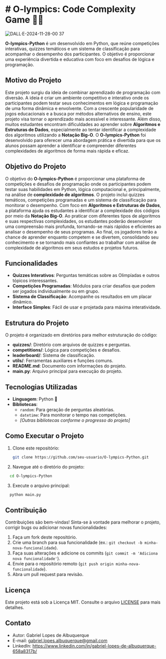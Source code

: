 # # O-lympics: Code Complexity Game 🏅🐍
![DALL·E-2024-11-28-00 37](https://github.com/user-attachments/assets/5ad82b36-400a-4566-a003-6d08b613c8ee)


**O-lympics-Python** é um desenvolvido em Python, que reúne competições interativas, quizzes temáticos e um sistema de classificação para acompanhar o desempenho dos participantes. O objetivo é proporcionar uma experiência divertida e educativa com foco em desafios de lógica e programação.

## Motivo do Projeto

Este projeto surgiu da ideia de combinar aprendizado de programação com diversão. A ideia é criar um ambiente competitivo e interativo onde os participantes podem testar seus conhecimentos em lógica e programação de uma forma dinâmica e envolvente. Com a crescente popularidade de jogos educacionais e a busca por métodos alternativos de ensino, este projeto visa tornar o aprendizado mais acessível e interessante.
Além disso, muitos estudantes encontram dificuldades ao aprender sobre **Algoritmos e Estruturas de Dados**, especialmente ao tentar identificar a complexidade dos algoritmos utilizando a **Notação Big-O**. O **O-lympics-Python** foi desenvolvido para oferecer uma abordagem prática e divertida para que os alunos possam aprender a identificar e compreender diferentes complexidades de algoritmos de forma mais rápida e eficaz.

## Objetivo do Projeto

O objetivo do **O-lympics-Python** é proporcionar uma plataforma de competições e desafios de programação onde os participantes podem testar suas habilidades em Python, lógica computacional e, principalmente, na análise de **complexidade de algoritmos**. O projeto inclui quizzes temáticos, competições programadas e um sistema de classificação para monitorar o desempenho.
Com foco em **Algoritmos e Estruturas de Dados**, a plataforma ajuda os estudantes a identificar a complexidade dos códigos por meio da **Notação Big-O**. Ao praticar com diferentes tipos de algoritmos e suas respectivas complexidades, os estudantes poderão desenvolver uma compreensão mais profunda, tornando-se mais rápidos e eficientes ao analisar o desempenho de seus programas.
Ao final, os jogadores terão a chance de aprender enquanto competem e se divertem, consolidando seu conhecimento e se tornando mais confiantes ao trabalhar com análise de complexidade de algoritmos em seus estudos e projetos futuros.


## Funcionalidades

- **Quizzes Interativos**: Perguntas temáticas sobre as Olimpíadas e outros tópicos interessantes.
- **Competições Programadas**: Módulos para criar desafios que podem ser jogados individualmente ou em grupo.
- **Sistema de Classificação**: Acompanhe os resultados em um placar dinâmico.
- **Interface Simples**: Fácil de usar e projetada para máxima interatividade.

## Estrutura do Projeto

O projeto é organizado em diretórios para melhor estruturação do código:

- **quizzes/**: Diretório com arquivos de quizzes e perguntas.
- **competitions/**: Lógica para competições e desafios.
- **leaderboard/**: Sistema de classificação.
- **utils/**: Ferramentas auxiliares e funções comuns.
- **README.md**: Documento com informações do projeto.
- **main.py**: Arquivo principal para execução do projeto.

## Tecnologias Utilizadas

- **Linguagem**: Python 🐍
- **Bibliotecas**:
  - `random`: Para geração de perguntas aleatórias.
  - `datetime`: Para monitorar o tempo nas competições.
  - *[Outras bibliotecas conforme o progresso do projeto]*

## Como Executar o Projeto

1. Clone este repositório:
   ```bash
   git clone https://github.com/seu-usuario/O-lympics-Python.git
2. Navegue até o diretório do projeto:
 ```bash
   cd O-lympics-Python
 ```
3. Execute o arquivo principal:
 ```bash
   python main.py
 ```
## Contribuição

Contribuições são bem-vindas! Sinta-se à vontade para melhorar o projeto, corrigir bugs ou adicionar novas funcionalidades:

1. Faça um fork deste repositório.
2. Crie uma branch para sua funcionalidade (ex.: `git checkout -b minha-nova-funcionalidade`).
3. Faça suas alterações e adicione os commits (`git commit -m 'Adiciona nova funcionalidade'`).
4. Envie para o repositório remoto (`git push origin minha-nova-funcionalidade`).
5. Abra um pull request para revisão.

## Licença

Este projeto está sob a Licença MIT. Consulte o arquivo [LICENSE](./LICENSE) para mais detalhes.

## Contato
- Autor: Gabriel Lopes de Albuquerque
- E-mail: gabriel.lopes.albuquerque@gmail.com
- LinkedIn: https://www.linkedin.com/in/gabriel-lopes-de-albuquerque-658a8317b/
